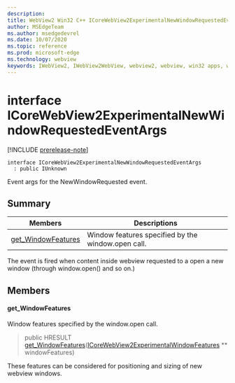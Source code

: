```yaml
---
description: 
title: WebView2 Win32 C++ ICoreWebView2ExperimentalNewWindowRequestedEventArgs
author: MSEdgeTeam
ms.author: msedgedevrel
ms.date: 10/07/2020
ms.topic: reference
ms.prod: microsoft-edge
ms.technology: webview
keywords: IWebView2, IWebView2WebView, webview2, webview, win32 apps, win32, edge, ICoreWebView2, ICoreWebView2Controller, browser control, edge html, ICoreWebView2ExperimentalNewWindowRequestedEventArgs
---
```


# interface ICoreWebView2ExperimentalNewWindowRequestedEventArgs 

[!INCLUDE [prerelease-note](../includes/prerelease-note.md)]


```
interface ICoreWebView2ExperimentalNewWindowRequestedEventArgs
  : public IUnknown
```

Event args for the NewWindowRequested event.

## Summary

 Members                        | Descriptions
--------------------------------|---------------------------------------------
[get_WindowFeatures](#get_windowfeatures) | Window features specified by the window.open call.

The event is fired when content inside webview requested to a open a new window (through window.open() and so on.)

## Members

#### get_WindowFeatures 

Window features specified by the window.open call.

> public HRESULT [get_WindowFeatures](#get_windowfeatures)([ICoreWebView2ExperimentalWindowFeatures](icorewebview2experimentalwindowfeatures.md) ** windowFeatures)

These features can be considered for positioning and sizing of new webview windows.

